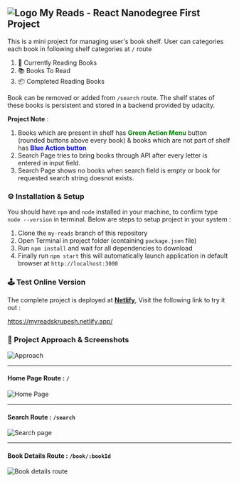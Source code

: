
## ![Logo](https://github.com/kmanadkat/udacity-react-nd/blob/my-reads/build/favicon-32x32.png) My Reads - React Nanodegree First Project

This is a mini project for managing user's book shelf. User can categories each book in following shelf categories at `/` route

1. 📖 Currently Reading Books
2. 📚 Books To Read
3. 📦 Completed Reading Books

Book can be removed or added from `/search` route. The shelf states of these books is persistent and stored in a backend provided by udacity. 

**Project Note** :

1. Books which are present in shelf has **<span style="color: green">Green Action Menu</span>** button (rounded buttons above every book) & books which are not part of shelf has **<span style="color: blue">Blue Action button</span>**
2. Search Page tries to bring books through API after every letter is entered in input field.
3. Search Page shows no books when search field is empty or book for requested search string doesnot exists.



### ⚙️ Installation & Setup

You should have `npm` and `node` installed in your machine, to confirm type `node --version` in terminal. Below are steps to setup project in your system :

1. Clone the `my-reads` branch of this repository
2. Open Terminal in project folder (containing `package.json` file)
3. Run `npm install` and wait for all dependencies to download
4. Finally run `npm start` this will automatically launch application in default browser at `http://localhost:3000`



### 🕹 Test Online Version

The complete project is deployed at [**Netlify**](https://www.netlify.com/), Visit the following link to try it out : 

https://myreadskrupesh.netlify.app/



### 📖 Project Approach & Screenshots

![Approach](https://github.com/kmanadkat/udacity-react-nd/blob/my-reads/project.jpg)




<hr />



#### Home Page Route : `/`

![Home Page](https://github.com/kmanadkat/udacity-react-nd/blob/my-reads/home.png)


<hr />



#### Search Route : `/search`

![Search page](https://github.com/kmanadkat/udacity-react-nd/blob/my-reads/search.png)



<hr />



#### Book Details Route : `/book/:bookId`

![Book details route](https://github.com/kmanadkat/udacity-react-nd/blob/my-reads/book.png)
